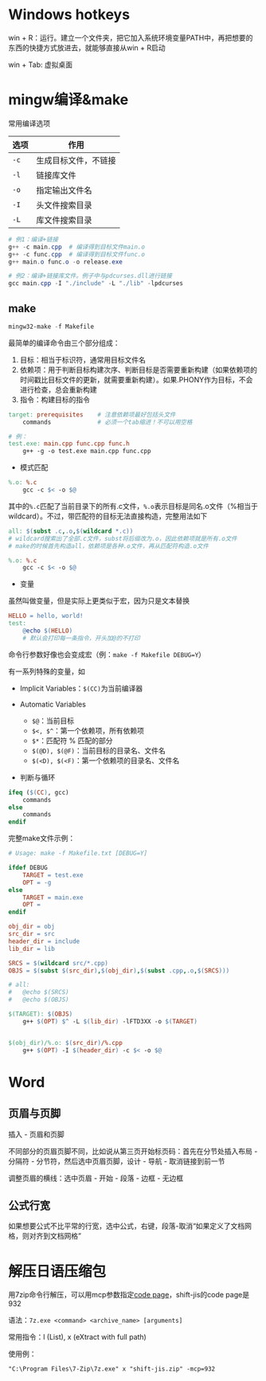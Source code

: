 # Windows hotkeys

win + R：运行。建立一个文件夹，把它加入系统环境变量PATH中，再把想要的东西的快捷方式放进去，就能够直接从win + R启动

win + Tab: 虚拟桌面

# mingw编译&make

常用编译选项

| 选项 | 作用                 |
| ---- | -------------------- |
| `-c` | 生成目标文件，不链接 |
| `-l` | 链接库文件           |
| `-o` | 指定输出文件名       |
| `-I` | 头文件搜索目录       |
| `-L` | 库文件搜索目录       |

```powershell
# 例1：编译+链接
g++ -c main.cpp  # 编译得到目标文件main.o
g++ -c func.cpp  # 编译得到目标文件func.o
g++ main.o func.o -o release.exe

# 例2：编译+链接库文件。例子中与pdcurses.dll进行链接
gcc main.cpp -I "./include" -L "./lib" -lpdcurses
```

## make

```powershell
mingw32-make -f Makefile
```

最简单的编译命令由三个部分组成：

1. 目标：相当于标识符，通常用目标文件名
2. 依赖项：用于判断目标构建次序、判断目标是否需要重新构建（如果依赖项的时间戳比目标文件的更新，就需要重新构建）。如果.PHONY作为目标，不会进行检查，总会重新构建
3. 指令：构建目标的指令

```makefile
target: prerequisites    # 注意依赖项最好包括头文件
	commands             # 必须一个tab缩进！不可以用空格

# 例：
test.exe: main.cpp func.cpp func.h
	g++ -g -o test.exe main.cpp func.cpp
```

* 模式匹配

```makefile
%.o: %.c
	gcc -c $< -o $@
```

其中的`%.c`匹配了当前目录下的所有.c文件，`%.o`表示目标是同名.o文件（%相当于wildcard）。不过，带匹配符的目标无法直接构造，完整用法如下

```makefile
all: $(subst .c,.o,$(wildcard *.c))
# wildcard搜索出了全部.c文件，subst将后缀改为.o，因此依赖项就是所有.o文件
# make的时候首先构造all，依赖项是各种.o文件，再从匹配符构造.o文件

%.o: %.c
	gcc -c $< -o $@
```

* 变量

虽然叫做变量，但是实际上更类似于宏，因为只是文本替换

```makefile
HELLO = hello, world!
test:
	@echo $(HELLO)
	# 默认会打印每一条指令，开头加@的不打印
```

命令行参数好像也会变成宏（例：`make -f Makefile DEBUG=Y`）

有一系列特殊的变量，如

* Implicit Variables：`$(CC)`为当前编译器
* Automatic Variables
  * `$@`：当前目标
  * `$<, $^`：第一个依赖项，所有依赖项
  * `$*`：匹配符 % 匹配的部分
  * `$(@D), $(@F)`：当前目标的目录名、文件名
  * `$(<D), $(<F)`：第一个依赖项的目录名、文件名

* 判断与循环

```makefile
ifeq ($(CC), gcc)
	commands
else
	commands
endif
```

完整make文件示例：

```makefile
# Usage: make -f Makefile.txt [DEBUG=Y]

ifdef DEBUG
	TARGET = test.exe
	OPT = -g
else
	TARGET = main.exe
	OPT =
endif

obj_dir = obj
src_dir = src
header_dir = include
lib_dir = lib

SRCS = $(wildcard src/*.cpp)
OBJS = $(subst $(src_dir),$(obj_dir),$(subst .cpp,.o,$(SRCS)))

# all:
# 	@echo $(SRCS)
# 	@echo $(OBJS)

$(TARGET): $(OBJS)
	g++ $(OPT) $^ -L $(lib_dir) -lFTD3XX -o $(TARGET)


$(obj_dir)/%.o: $(src_dir)/%.cpp
	g++ $(OPT) -I $(header_dir) -c $< -o $@
```



# Word

## 页眉与页脚

插入 - 页眉和页脚

不同部分的页眉页脚不同，比如说从第三页开始标页码：首先在分节处插入布局 - 分隔符 - 分节符，然后选中页眉页脚，设计 - 导航 - 取消链接到前一节

调整页眉的横线：选中页眉 - 开始 - 段落 - 边框 - 无边框

## 公式行宽

如果想要公式不比平常的行宽，选中公式，右键，段落-取消“如果定义了文档网格，则对齐到文档网格”

# 解压日语压缩包

用7zip命令行解压，可以用mcp参数指定[code page](https://en.wikipedia.org/wiki/Code_page#Microsoft_code_pages)，shift-jis的code page是932

语法：`7z.exe <command> <archive_name> [arguments]`

常用指令：l (List), x (eXtract with full path)

使用例：

```
"C:\Program Files\7-Zip\7z.exe" x "shift-jis.zip" -mcp=932
```